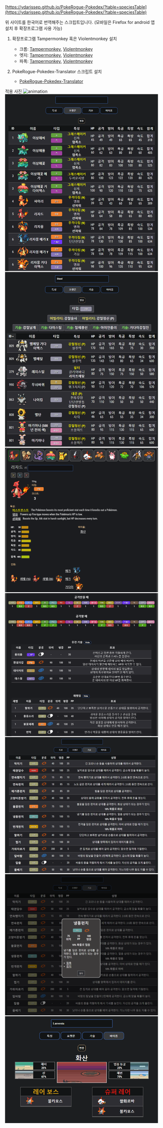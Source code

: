 [https://ydarissep.github.io/PokeRogue-Pokedex/?table=speciesTable](https://ydarissep.github.io/PokeRogue-Pokedex/?table=speciesTable)

위 사이트를 한국어로 번역해주는 스크립트입니다.
(모바일은 Firefox for android 앱 설치 후 확장프로그램 사용 가능)

1. 확장프로그램 Tampermonkey 혹은 Violentmonkey 설치

    - 크롬: [Tampermonkey](https://chromewebstore.google.com/detail/tampermonkey/dhdgffkkebhmkfjojejmpbldmpobfkfo), [Violentmonkey](https://chromewebstore.google.com/detail/violentmonkey/jinjaccalgkegednnccohejagnlnfdag)
    - 엣지: [Tampermonkey](https://microsoftedge.microsoft.com/addons/detail/tampermonkey/iikmkjmpaadaobahmlepeloendndfphd), [Violentmonkey](https://microsoftedge.microsoft.com/addons/detail/violentmonkey/eeagobfjdenkkddmbclomhiblgggliao)
    - 파폭: [Tampermonkey](https://addons.mozilla.org/ko/firefox/addon/tampermonkey/), [Violentmonkey](https://addons.mozilla.org/ko/firefox/addon/violentmonkey/)


2. PokeRogue-Pokedex-Translator 스크립트 설치

    - [PokeRogue-Pokedex-Translator](https://greasyfork.org/ko/scripts/497838-pokerogue-pokedex-translator)


적용 사진
![animation](/images/use_animation.webp)
![1](/images/1.png)
![2](/images/2.png)
![3](/images/3.png)
![4](/images/4.png)
![5](/images/5.png)
![6](/images/6.png)
![7](/images/7.png)
